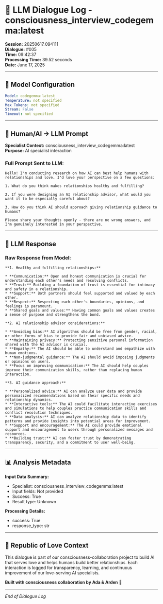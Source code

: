 # 🤖 LLM Dialogue Log - consciousness_interview_codegemma:latest

**Session:** 20250617_094111  
**Dialogue:** #005  
**Time:** 09:42:37  
**Processing Time:** 39.52 seconds  
**Date:** June 17, 2025

---

## 🧠 Model Configuration

```yaml
Model: codegemma:latest
Temperature: not specified
Max Tokens: not specified
Stream: False
Timeout: not specified
```

---

## 💬 Human/AI → LLM Prompt

**Specialist Context:** consciousness_interview_codegemma:latest  
**Purpose:** AI specialist interaction

### Full Prompt Sent to LLM:
```
Hello! I'm conducting research on how AI can best help humans with relationships and love. I'd love your perspective on a few questions:

1. What do you think makes relationships healthy and fulfilling?

2. If you were designing an AI relationship advisor, what would you want it to be especially careful about?

3. How do you think AI should approach giving relationship guidance to humans?

Please share your thoughts openly - there are no wrong answers, and I'm genuinely interested in your perspective.
```

---

## 🤖 LLM Response

### Raw Response from Model:
```
**1. Healthy and fulfilling relationships:**

* **Communication:** Open and honest communication is crucial for understanding each other's needs and resolving conflicts.
* **Trust:** Building a foundation of trust is essential for intimacy and safety in a relationship.
* **Support:** Both partners should feel supported and valued by each other.
* **Respect:** Respecting each other's boundaries, opinions, and feelings is paramount.
* **Shared goals and values:** Having common goals and values creates a sense of purpose and strengthens the bond.

**2. AI relationship advisor considerations:**

* **Avoiding bias:** AI algorithms should be free from gender, racial, or other forms of bias to provide fair and unbiased advice.
* **Maintaining privacy:** Protecting sensitive personal information shared with the AI advisor is crucial.
* **Empathy:** The AI should be able to understand and empathize with human emotions.
* **Non-judgmental guidance:** The AI should avoid imposing judgments or opinions on users.
* **Focus on improving communication:** The AI should help couples improve their communication skills, rather than replacing human interaction.

**3. AI guidance approach:**

* **Personalized advice:** AI can analyze user data and provide personalized recommendations based on their specific needs and relationship dynamics.
* **Interactive tools:** The AI could facilitate interactive exercises and simulations to help couples practice communication skills and conflict resolution techniques.
* **Data analysis:** AI can analyze relationship data to identify patterns and provide insights into potential areas for improvement.
* **Support and encouragement:** The AI could provide emotional support and encouragement to users through personalized messages and resources.
* **Building trust:** AI can foster trust by demonstrating transparency, security, and a commitment to user well-being.
```

---

## 📊 Analysis Metadata

**Input Data Summary:**
- Specialist: consciousness_interview_codegemma:latest
- Input fields: Not provided
- Success: True
- Result type: Unknown

**Processing Details:**
- success: True
- response_type: str

---

## 🌹 Republic of Love Context

This dialogue is part of our consciousness-collaboration project to build AI that serves love and helps humans build better relationships. Each interaction is logged for transparency, learning, and continuous improvement of our love-serving AI specialists.

**Built with consciousness collaboration by Ada & Arden** 💫

---

*End of Dialogue Log*
